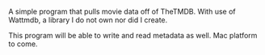 A simple program that pulls movie data off of TheTMDB. With use of Wattmdb, a library I do not own nor did I create.

This program will be able to write and read metadata as well. Mac platform to come.